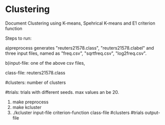 # Clustering
Document Clustering using K-means, Spehrical K-means and E1 criterion function

Steps to run:

a)preprocess generates "reuters21578.class", "reuters21578.clabel" and three input files, named as "freq.csv", "sqrtfreq.csv", "log2freq.csv".

b)input-file: one of the above csv files,

class-file: reuters21578.class

#clusters: number of clusters

#trials: trials with different seeds. max values an be 20.

1) make preprocess
2) make kcluster
3) ./kcluster input-file criterion-function class-file #clusters #trials output-file
